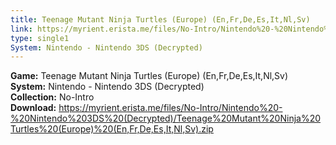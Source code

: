 ```yaml
---
title: Teenage Mutant Ninja Turtles (Europe) (En,Fr,De,Es,It,Nl,Sv)
link: https://myrient.erista.me/files/No-Intro/Nintendo%20-%20Nintendo%203DS%20(Decrypted)/Teenage%20Mutant%20Ninja%20Turtles%20(Europe)%20(En,Fr,De,Es,It,Nl,Sv).zip
type: single1
System: Nintendo - Nintendo 3DS (Decrypted)
---
```

<b>Game:</b> Teenage Mutant Ninja Turtles (Europe) (En,Fr,De,Es,It,Nl,Sv)<br>
<b>System:</b> Nintendo - Nintendo 3DS (Decrypted)<br>
<b>Collection:</b> No-Intro<br>
<b>Download:</b> https://myrient.erista.me/files/No-Intro/Nintendo%20-%20Nintendo%203DS%20(Decrypted)/Teenage%20Mutant%20Ninja%20Turtles%20(Europe)%20(En,Fr,De,Es,It,Nl,Sv).zip